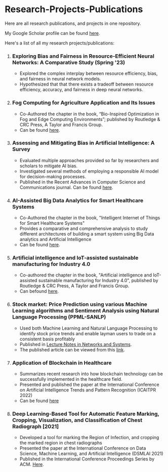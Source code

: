 # Research-Projects-Publications
Here are all research publications, and projects in one repository. 

My Google Scholar profile can be found [here](https://scholar.google.com/citations?user=cgiOQGQAAAAJ&hl=en).

Here's a list of all my research projects/publications: 
1. ### Exploring Bias and Fairness in Resource-Efficient Neural Networks: A Comparative Study (Spring '23)
   - Explored the complex interplay between resource efficiency, bias, and fairness in neural network models.
   - Hypothesized that that there exists a tradeoff between resource efficiency, accuracy, and fairness in deep neural networks.
2. ### Fog Computing for Agriculture Application and Its Issues
   - Co-Authored the chapter in the book, “Bio-Inspired Optimization in Fog and Edge Computing Environments”; published by Routledge & CRC Press, A Taylor and Francis Group.
   - Can be found [here](https://books.google.com/books?hl=en&lr=&id=doikEAAAQBAJ&oi=fnd&pg=PA117&dq=info:sAwwbj7NI74J:scholar.google.com&ots=3TdlNeKFnY&sig=I26FqEr9n9wojZtXdBXlhXM-0Qw#v=onepage&q&f=false).
3. ### Assessing and Mitigating Bias in Artificial Intelligence: A Survey
   - Evaluated multiple approaches provided so far by researchers and scholars to mitigate AI bias.
   - Investigated several methods of employing a responsible AI model for decision-making processes.
   - Published in the Recent Advances in Computer Science and Communications journal. Can be found [here](https://www.eurekaselect.com/article/132015).
4. ### AI-Assisted Big Data Analytics for Smart Healthcare Systems
   - Co-Authored the chapter in the book, "Intelligent Internet of Things for Smart Healthcare Systems"
   - Provides a comparative and comprehensive analysis to study different architectures of building a smart system using Big Data analytics and Artificial Intelligence
   - Can be found [here](https://books.google.com/books?hl=en&lr=&id=7AmmEAAAQBAJ&oi=fnd&pg=PA81&dq=info:73L4z0Mh4ScJ:scholar.google.com&ots=IFQUw94pIL&sig=bHbAN7SkaCG5fwTJSF2uRsKt9ik#v=onepage&q&f=false).
5. ### Artificial intelligence and IoT-assisted sustainable manufacturing for Industry 4.0
   - Co-authored the chapter in the book, "Artificial intelligence and IoT-assisted sustainable manufacturing for Industry 4.0", published by Routledge & CRC Press, A Taylor and Francis Group. 
   - Can befound [here](https://www.taylorfrancis.com/chapters/edit/10.1201/9781003257714-2/artificial-intelligence-iot-assisted-sustainable-manufacturing-industry-4-0-gaurav-srivastava-devika-sapra-akruti-sinha-mahin-anup-deepak-sinwar).
6. ### Stock market: Price Prediction using various Machine Learning algorithms and Sentiment Analysis using Natural Language Processing (PPML-SANLP)
   - Used both Machine Learning and Natural Language Processing to identify stock price trends and enable layman users to trade on a consistent basis profitably
   - Published in [Lecture Notes in Networks and Systems](https://www.springer.com/series/15179).
   - The published article can be viewed from this [link](https://link.springer.com/chapter/10.1007/978-981-97-0210-7_38).
7. ### Application of Blockchain in Healthcare
   - Summarizes recent research into how blockchain technology can be successfully implemented in the healthcare field.
   - Presented and published the paper at the International Conference on Artificial Intelligence Trends and Pattern Recognition (ICAITPR 2022)
   - Can be found [here](https://ieeexplore.ieee.org/abstract/document/9844186)
8. ### Deep Learning-Based Tool for Automatic Feature Marking, Cropping, Visualization, and Classification of Chest Radiograph [2021]
    - Developed a tool for marking the Region of Infection, and cropping the marked region in chest radiographs
    - Presented the paper at the International Conference on Data Science, Machine Learning, and Artificial Intelligence (DSMLAI 2021)
    - Published in the International Conference Proceedings Series by ACM. [Here](https://dl.acm.org/doi/abs/10.1145/3484824.3484922).
